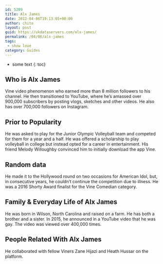 ```yaml
---
id: 5209
title: Alx James
date: 2012-04-06T19:13:05+00:00
author: chito
layout: post
guid: https://ukdataservers.com/alx-james/
permalink: /04/06/alx-james
tags:
 - show love
category: Guides
---
```


* some text
{: toc}
          
          
## Who is  Alx James
                  
                  
                  
Vine video phenomenon who earned more than 8 million followers to his channel. He then transitioned to YouTube, where he&#8217;s amassed over 900,000 subscribers by posting vlogs, sketches and other videos. He also has over 700,000 followers on Instagram.
                  
                
                
                
## Prior to Popularity 
                  
                  
                  
He was asked to play for the Junior Olympic Volleyball team and competed for them for a year and a half. He was offered a scholarship to play volleyball in college but instead opted for a career in entertainment. His friend Melody Willoughby convinced him to initially download the app Vine.
                  
                
                
                
## Random data 
                  
                  
                  
He made it to the Hollywood round on two occasions for American Idol, but, in consecutive years, he couldn&#8217;t continue the competition due to illness. He was a 2016 Shorty Award finalist for the Vine Comedian category.
                  
                
                
                
## Family & Everyday Life of Alx James
                  
                  
                  
He was born in Wilson, North Carolina and raised on a farm. He has both a brother and a sister. In 2015, he announced in a YouTube video that he was gay. The video was viewed over 400,000 times.
                  
                
                
                
## People Related With  Alx James
                  
                  
                  
He collaborated with fellow Viners Zane Hijazi and Heath Hussar on the platform.
                  
                
              
            
          
          
          
    
    
  
